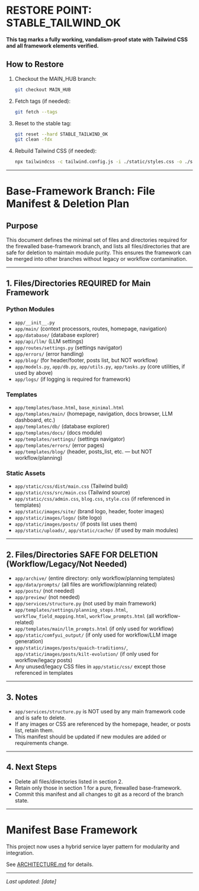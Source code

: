 # RESTORE POINT: STABLE_TAILWIND_OK

**This tag marks a fully working, vandalism-proof state with Tailwind CSS and all framework elements verified.**

## How to Restore

1. Checkout the MAIN_HUB branch:
   ```sh
   git checkout MAIN_HUB
   ```
2. Fetch tags (if needed):
   ```sh
   git fetch --tags
   ```
3. Reset to the stable tag:
   ```sh
   git reset --hard STABLE_TAILWIND_OK
   git clean -fdx
   ```
4. Rebuild Tailwind CSS (if needed):
   ```sh
   npx tailwindcss -c tailwind.config.js -i ./static/styles.css -o ./static/css/dist/main.css --minify
   ```

---

# Base-Framework Branch: File Manifest & Deletion Plan

## Purpose
This document defines the minimal set of files and directories required for the firewalled base-framework branch, and lists all files/directories that are safe for deletion to maintain module purity. This ensures the framework can be merged into other branches without legacy or workflow contamination.

---

## 1. Files/Directories REQUIRED for Main Framework

### Python Modules
- `app/__init__.py`
- `app/main/` (context processors, routes, homepage, navigation)
- `app/database/` (database explorer)
- `app/api/llm/` (LLM settings)
- `app/routes/settings.py` (settings navigator)
- `app/errors/` (error handling)
- `app/blog/` (for header/footer, posts list, but NOT workflow)
- `app/models.py`, `app/db.py`, `app/utils.py`, `app/tasks.py` (core utilities, if used by above)
- `app/logs/` (if logging is required for framework)

### Templates
- `app/templates/base.html`, `base_minimal.html`
- `app/templates/main/` (homepage, navigation, docs browser, LLM dashboard, etc.)
- `app/templates/db/` (database explorer)
- `app/templates/docs/` (docs module)
- `app/templates/settings/` (settings navigator)
- `app/templates/errors/` (error pages)
- `app/templates/blog/` (header, posts_list, etc. — but NOT workflow/planning)

### Static Assets
- `app/static/css/dist/main.css` (Tailwind build)
- `app/static/css/src/main.css` (Tailwind source)
- `app/static/css/admin.css`, `blog.css`, `style.css` (if referenced in templates)
- `app/static/images/site/` (brand logo, header, footer images)
- `app/static/images/logo/` (site logo)
- `app/static/images/posts/` (if posts list uses them)
- `app/static/uploads/`, `app/static/cache/` (if used by main modules)

---

## 2. Files/Directories SAFE FOR DELETION (Workflow/Legacy/Not Needed)

- `app/archive/` (entire directory: only workflow/planning templates)
- `app/data/prompts/` (all files are workflow/planning related)
- `app/posts/` (not needed)
- `app/preview/` (not needed)
- `app/services/structure.py` (not used by main framework)
- `app/templates/settings/planning_steps.html`, `workflow_field_mapping.html`, `workflow_prompts.html` (all workflow-related)
- `app/templates/main/llm_prompts.html` (if only used for workflow)
- `app/static/comfyui_output/` (if only used for workflow/LLM image generation)
- `app/static/images/posts/quaich-traditions/`, `app/static/images/posts/kilt-evolution/` (if only used for workflow/legacy posts)
- Any unused/legacy CSS files in `app/static/css/` except those referenced in templates

---

## 3. Notes
- `app/services/structure.py` is NOT used by any main framework code and is safe to delete.
- If any images or CSS are referenced by the homepage, header, or posts list, retain them.
- This manifest should be updated if new modules are added or requirements change.

---

## 4. Next Steps
- Delete all files/directories listed in section 2.
- Retain only those in section 1 for a pure, firewalled base-framework.
- Commit this manifest and all changes to git as a record of the branch state.

---

# Manifest Base Framework

This project now uses a hybrid service layer pattern for modularity and integration.

See [ARCHITECTURE.md](ARCHITECTURE.md) for details.

---

_Last updated: [date]_ 